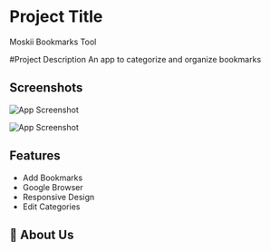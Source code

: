 # Project Title

Moskii Bookmarks Tool

#Project Description
An app to categorize and organize bookmarks

## Screenshots

![App Screenshot](http://hanselreynoso.com/wp-content/uploads/2022/04/Screen-Shot-2022-04-29-at-10.45.23-AM.png)

![App Screenshot](http://hanselreynoso.com/wp-content/uploads/2022/04/Screen-Shot-2022-04-29-at-10.44.49-AM.png)

## Features

- Add Bookmarks
- Google Browser
- Responsive Design
- Edit Categories

## 🚀 About Us